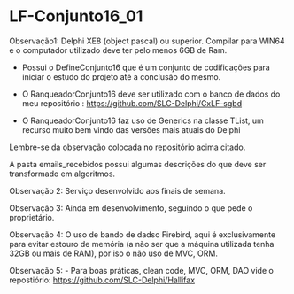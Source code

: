 # LF-Conjunto16_01
Observação1: Delphi XE8 (object pascal) ou superior. Compilar para WIN64 e o computador utilizado deve ter pelo menos 6GB de Ram.

- Possui o DefineConjunto16 que é um conjunto de codificações para iniciar o estudo do projeto até a conclusão do mesmo.

- O RanqueadorConjunto16 deve ser utilizado com o banco de dados do meu repositório : https://github.com/SLC-Delphi/CxLF-sgbd

- O RanqueadorConjunto16 faz uso de Generics na classe TList, um recurso muito bem vindo das versões mais atuais do Delphi

Lembre-se da observação colocada no repositório acima citado.

A pasta emails_recebidos possui algumas descrições do que deve ser transformado em algoritmos.

Observação 2: Serviço desenvolvido aos finais de semana.

Observação 3: Ainda em desenvolvimento, seguindo o que pede o proprietário.

Observação 4: O uso de bando de dadso Firebird, aqui é exclusivamente para evitar estouro de memória (a não ser que a máquina utilizada tenha 32GB ou mais de RAM), por iso o não uso de MVC, ORM. 

Observação 5:  - Para boas práticas, clean code, MVC, ORM, DAO vide o repostiório: https://github.com/SLC-Delphi/Hallifax
